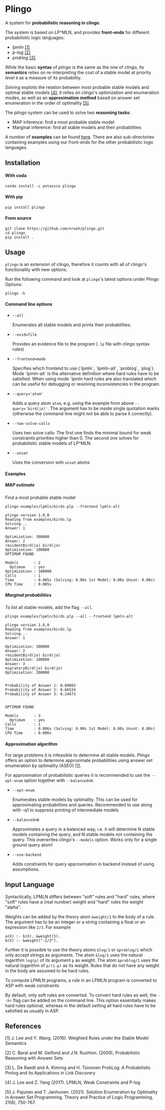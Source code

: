 # Plingo

A system for **probabilistic reasoning in clingo**.

The system is based on LP^MLN, and provides **front-ends** for different probabilistic logic languages:
- *lpmln* [[1]](#1)
- *p-log* [[2]](#2)
- *problog* [[3]](#3).

While the basic **syntax** of *plingo* is the same as the one of *clingo*, its **semantics** relies on re-interpreting the cost of a stable model at priority level `0` as a measure of its probability.

Solving exploits the relation between most probable stable models and optimal stable models [[4]](#4); it relies on *clingo*'s optimization and enumeration modes, as well as an **approximation method** based on answer set enumeration in the order of optimality [[5]](#5).

The *plingo* system can be used to solve two **reasoning tasks**:
- MAP inference: find a most probable stable model
- Marginal inference: find all stable models and their probabilities

A number of **examples** can be found [here](https://github.com/potassco/plingo/tree/main/examples). There are also sub-directories containing examples using our front-ends for the other probabilistic logic languages.

## Installation

#### With coda 

```
conda install -c potassco plingo
```

#### With pip

```
pip install plingo
```

#### From source 

```
git clone https://github.com/nrueh/plingo.git
cd plingo
pip install .
```


## Usage

`plingo` is an extension of clingo, therefore it counts with all of clingo's functionality with new options.

Run the following command and look at `plingo`'s latest options under Plingo Options:

```
plingo -h
```

#### Command line options


- `--all`

    Enumerates all stable models and prints their probabilities.

- `--evid=file`

    Provides an evidence file to the program (`.lp` file with clingo syntax rules)

- `--frontend=mode`

    Specifies which frontend to use (´lpmln´, ´lpmln-alt´, ´problog´, ´plog´).
    Mode ´lpmln-alt´ is the alternative definition where hard rules have to be satisfied. 
    When using mode ´lpmln hard rules are also translated which can be useful for debugging or resolving inconsistencies in the program.

- `--query='atom'`

    Adds a query atom `atom`, e.g. using the example from above `--query='bird(jo)'`. The argument has to be inside single quotation marks (otherwise the command-line might not be able to parse it correctly).

- `--two-solve-calls`

    Uses two solve calls: The first one finds the minimal bound for weak constraints priorities higher than 0. The second one solves for probabilistic stable models of LP^MLN.

- `--unsat`

    Uses the conversion with `unsat` atoms

#### Examples 
##### MAP estimate

Find a most probable stable model


```
plingo examples/lpmln/birds.plp --frontend lpmln-alt
```
```
plingo version 1.0.0
Reading from examples/birds.lp
Solving...
Answer: 1

Optimization: 300000
Answer: 2
residentBird(jo) bird(jo)
Optimization: 100000
OPTIMUM FOUND

Models       : 2
  Optimum    : yes
Optimization : 100000
Calls        : 1
Time         : 0.005s (Solving: 0.00s 1st Model: 0.00s Unsat: 0.00s)
CPU Time     : 0.005s
```

##### Marginal probabilities

To list all stable models, add the flag `--all`. 

```
plingo examples/lpmln/birds.plp --all --frontend lpmln-alt
```
```
plingo version 1.0.0
Reading from examples/birds.lp
Solving...
Answer: 1

Optimization: 300000
Answer: 2
residentBird(jo) bird(jo)
Optimization: 100000
Answer: 3
migratoryBird(jo) bird(jo)
Optimization: 200000


Probability of Answer 1: 0.09003
Probability of Answer 2: 0.66524
Probability of Answer 3: 0.24473


OPTIMUM FOUND

Models       : 3
  Optimum    : yes
Calls        : 1
Time         : 0.006s (Solving: 0.00s 1st Model: 0.00s Unsat: 0.00s)
CPU Time     : 0.006s
```

#### Approximation algorithm
For large problems it is infeasible to determine all stable models. 
Plingo offers an option to determine approximate probabilities using
answer set enumeration by optimality (ASEO) [[1]](#1).

For approximation of probabilistic queries it is recommended to use the `--opt-enum` option together with `--balanced=N`.

- `--opt-enum`

    Enumerates stable models by optimality. 
    This can be used for approximating probabilities and queries.
    Recommended to use along with -q1 to suppress printing of intermediate models
    
- `--balanced=N`

    Approximates a query in a balanced way, i.e. it will determine N stable models containing the query, and N stable models *not* containing the query. This overwrites clingo's `--models` option. Works only for a single ground query atom!
- `--use-backend`

    Adds constraints for query approximation in backend instead of using assumptions.


## Input Language
Syntactically, LPMLN differs between "soft" rules and "hard" rules, where "soft" rules have a (real number) weight and "hard" rules the weight "alpha". 

Weights can be added by the theory atom `&weight/1` to the body of a rule. The argument has to be an integer or a string containing a float or an expression like `2/3`. For example
```
a(X) :- b(X), &weight(5).
b(X) :- &weight("-2/3").
```
Further it is possible to use the theory atoms `&log/1` or `&problog/1` which only accept strings as arguments. The atom `&log/1` uses the natural logarithm `log(p)` of its argument `p` as weight. The atom `&problog/1` uses the natural logarithm of `p/(1-p)` as its weight.
Rules that do not have any weight in the body are assumed to be hard rules.

To compute LPMLN programs, a rule in an LPMLN program is converted to ASP with weak constraints

By default, only soft rules are converted. To convert hard rules as well, the `--hr` flag can be added on the command line. This option essentially makes hard rules optional, whereas in the default setting all hard rules have to be satisfied as usually in ASP.

## References
<a id="1">[1]</a>
J. Lee and Y. Wang. (2016).
Weighted Rules under the Stable Model Semantics


<a id="2">[2]</a>
C. Baral and M. Gelfond and J.N. Rushton. (2009),
Probabilistic Reasoning with Answer Sets

<a id="3">[3]</a>
L. De Raedt and A. Kimmig and H. Toivonen
ProbLog: A Probabilistic Prolog and its Applications in Link Discovery

<a id="4">[4]</a>
J. Lee and Z. Yang (2017).
LPMLN, Weak Constraints and P-log

<a id="5">[5]</a>
J. Pajunen and T. Janhunen. (2021).
Solution Enumeration by Optimality in Answer Set Programming.
Theory and Practice of Logic Programming, 21(6), 750-767.



